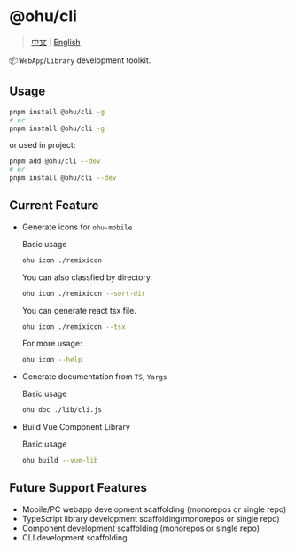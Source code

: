 # @ohu/cli
> [中文](./README.zh.md) | [English](./README.md)

📦 `WebApp`/`Library` development toolkit.

## Usage

```bash
pnpm install @ohu/cli -g
# or
pnpm install @ohu/cli -g
```

or used in project:

```bash
pnpm add @ohu/cli --dev
# or
pnpm install @ohu/cli --dev
```


## Current Feature

+ Generate icons for `ohu-mobile`

  Basic usage

  ```bash
  ohu icon ./remixicon
  ```

  You can also classfied by directory.

  ```bash
  ohu icon ./remixicon --sort-dir
  ```

  You can generate react tsx file.

  ```bash
  ohu icon ./remixicon --tsx
  ```

  For more usage:

  ```bash
  ohu icon --help
  ```
+ Generate documentation from `TS`, `Yargs`

  Basic usage

  ```bash
  ohu doc ./lib/cli.js
  ```
+ Build Vue Component Library

  Basic usage

  ```bash
  ohu build --vue-lib
  ```


## Future Support Features

+ Mobile/PC webapp development scaffolding (monorepos or single repo)
+ TypeScript library development scaffolding(monorepos or single repo)
+ Component development scaffolding (monorepos or single repo)
+ CLI development scaffolding
